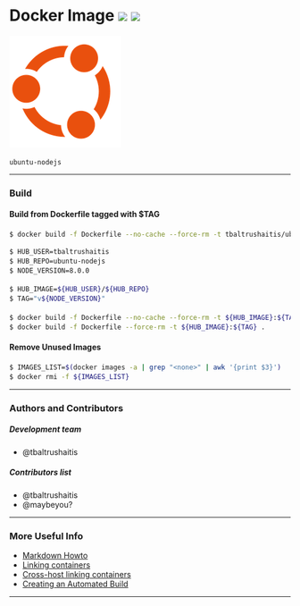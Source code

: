 # Docker Image [![](https://images.microbadger.com/badges/version/tbaltrushaitis/ubuntu-nodejs.svg)](https://microbadger.com/images/tbaltrushaitis/ubuntu-nodejs) [![](https://images.microbadger.com/badges/image/tbaltrushaitis/ubuntu-nodejs.svg)](https://microbadger.com/images/tbaltrushaitis/ubuntu-nodejs)

![Ubuntu Logo](https://raw.githubusercontent.com/docker-library/docs/01c12653951b2fe592c1f93a13b4e289ada0e3a1/ubuntu/logo.png)

`ubuntu-nodejs`

--------

### Build ###

#### Build from Dockerfile tagged with $TAG ####

```bash
$ docker build -f Dockerfile --no-cache --force-rm -t tbaltrushaitis/ubuntu-nodejs:8.0.0 .
```

```bash
$ HUB_USER=tbaltrushaitis
$ HUB_REPO=ubuntu-nodejs
$ NODE_VERSION=8.0.0

$ HUB_IMAGE=${HUB_USER}/${HUB_REPO}
$ TAG="v${NODE_VERSION}"

$ docker build -f Dockerfile --no-cache --force-rm -t ${HUB_IMAGE}:${TAG} .
$ docker build -f Dockerfile --force-rm -t ${HUB_IMAGE}:${TAG} .
```

#### Remove Unused Images ####

```bash
$ IMAGES_LIST=$(docker images -a | grep "<none>" | awk '{print $3}')
$ docker rmi -f ${IMAGES_LIST}
```

--------

### Authors and Contributors ###

##### Development team #####
  + @tbaltrushaitis

##### Contributors list #####
  + @tbaltrushaitis
  + @maybeyou?

--------

### More Useful Info ###

 - [Markdown Howto](https://bitbucket.org/tutorials/markdowndemo)
 - [Linking containers](https://docs.docker.com/engine/userguide/networking/default_network/dockerlinks.md)
 - [Cross-host linking containers](https://docs.docker.com/engine/admin/ambassador_pattern_linking.md)
 - [Creating an Automated Build](https://docs.docker.com/docker-hub/builds/)

--------
